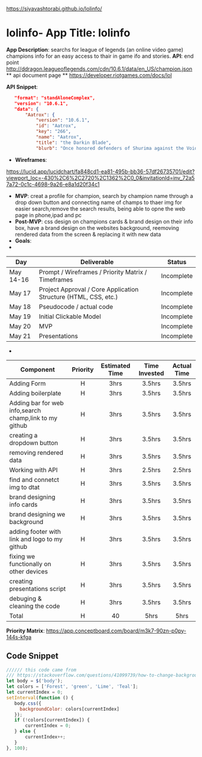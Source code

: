 https://siyavashtorabi.github.io/lolinfo/


# lolinfo- **App Title**: lolinfo
 **App Description**: searchs for league of legends (an online video game) champions info for an easy access to thair in game ifo and stories.
 **API**: end point http://ddragon.leagueoflegends.com/cdn/10.6.1/data/en_US/champion.json
 ** api document page ** https://developer.riotgames.com/docs/lol
 
 **API Snippet**: 
 ```json
    "format": "standAloneComplex",
    "version": "10.6.1",
    "data": {
        "Aatrox": {
            "version": "10.6.1",
            "id": "Aatrox",
            "key": "266",
            "name": "Aatrox",
            "title": "the Darkin Blade",
            "blurb": "Once honored defenders of Shurima against the Void, Aatrox and his brethren would eventually become an even greater threat to Runeterra, and were defeated only by cunning mortal sorcery. But after centuries of imprisonment, Aatrox was the first to find...",
```    

- **Wireframes**:  

https://lucid.app/lucidchart/fa848cd1-ea81-495b-bb36-57df26735701/edit?viewport_loc=-430%2C6%2C2720%2C1362%2C0_0&invitationId=inv_72a57a72-0c1c-4698-9a26-e8a1d20f34c1



- **MVP**: creat a profile for champion, search by champion name through a drop down button and connecting name of champs to thaer img for easier search,remove the search results, being able to opne the web page in phone,ipad and pc 
- **Post-MVP**: css design on champions cards & brand design on their info box, have a brand design on the websites background, reemoving rendered data from the screen & replacing it with new data
- **Goals**:
- 
|  Day | Deliverable | Status
|---|---| ---|
|May 14-16| Prompt / Wireframes / Priority Matrix / Timeframes | Incomplete
|May 17| Project Approval / Core Application Structure (HTML, CSS, etc.) | Incomplete
|May 18| Pseudocode / actual code | Incomplete
|May 19| Initial Clickable Model  | Incomplete
|May 20| MVP | Incomplete
|May 21| Presentations | Incomplete

- 
| Component | Priority | Estimated Time | Time Invested | Actual Time |
| --- | :---: |  :---: | :---: | :---: |
| Adding Form | H | 3hrs| 3.5hrs | 3.5hrs |
| Adding boilerplate | H | 3hrs| 3.5hrs | 3.5hrs |
| Adding bar for web info,search champ,link to my github | H | 3hrs| 3.5hrs | 3.5hrs |
| creating a dropdown button | H | 3hrs| 3.5hrs | 3.5hrs |
| removing rendered data | H | 3hrs | 3.5hrs | 3.5hrs |
| Working with API | H | 3hrs| 2.5hrs | 2.5hrs |
| find and connetct img to dtat | H | 3hrs| 3.5hrs | 3.5hrs |
| brand designing info cards  | H | 3hrs| 3.5hrs | 3.5hrs |
| brand designing we background | H | 3hrs| 3.5hrs | 3.5hrs |
| adding footer with link and logo to my github | H | 3hrs| 3.5hrs | 3.5hrs |
| fixing we functionally on other devices | H | 3hrs| 3.5hrs | 3.5hrs |
| creating presentations script | H | 3hrs| 3.5hrs | 3.5hrs |
| debuging & cleaning the code | H | 3hrs| 3.5hrs | 3.5hrs |
| Total | H | 40 | 5hrs | 5hrs |



**Priority Matrix**: https://app.conceptboard.com/board/m3k7-90zn-p0py-144s-kfga
## Code Snippet 
```js 
////// this code came from
/// https://stackoverflow.com/questions/41099739/how-to-change-background-color-continuously-without-refreshing-the-page
let body = $('body');
let colors = ['Forest', 'green', 'Lime', 'Teal'];
let currentIndex = 0;
setInterval(function () {
   body.css({
     backgroundColor: colors[currentIndex]
   });
   if (!colors[currentIndex]) {
       currentIndex = 0;
   } else {
       currentIndex++;
   }
}, 100);
```
